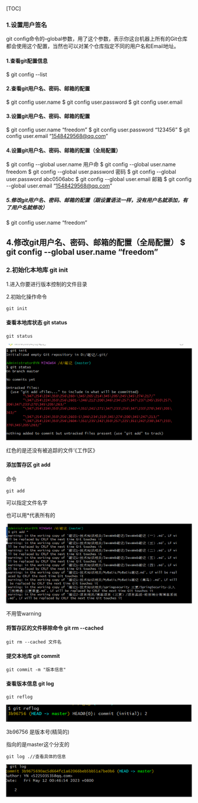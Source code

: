 [TOC]







### 1.设置用户签名

git config命令的–global参数，用了这个参数，表示你这台机器上所有的Git仓库都会使用这个配置，当然也可以对某个仓库指定不同的用户名和Email地址。
#### 1.查看git配置信息
$ git config --list

#### 2.查看git用户名、密码、邮箱的配置
$ git config user.name
$ git config user.password
$ git config user.email

#### 3.设置git用户名、密码、邮箱的配置
$ git config user.name “freedom”
$ git config user.password “123456”
$ git config user.email “1548429568@qq.com”

#### 4.设置git用户名、密码、邮箱的配置（全局配置）
$ git config --global user.name 用户命
$ git config --global user.name freedom
$ git config --global user.password 密码
$ git config --global user.password abc0506abc
$ git config --global user.email 邮箱
$ git config --global user.email “1548429568@qq.com”

##### 5.修改git用户名、密码、邮箱的配置（跟设置语法一样，没有用户名就添加，有了用户名就修改）
$ git config user.name “freedom”

4.修改git用户名、密码、邮箱的配置（全局配置）
$ git config --global user.name “freedom”
------------------------------------------------


### 2.初始化本地库  git init

1.进入你要进行版本控制的文件目录

2.初始化操作命令

```c
git init
```



#### 查看本地库状态  git status

```
git status
```

![image-20230512003137075](./images/image-20230512003137075.png)

红色的是还没有被追踪的文件‘《工作区》

#### 添加暂存区  git add 

命令

```
git add 
```

可以指定文件名字

也可以用*代表所有的

![image-20230512003648312](./images/image-20230512003648312.png)

不用管warning

#### 将暂存区的文件移除命令 git rm --cached

```
git rm --cached 文件名
```



#### 提交本地库 git commit

```
git commit -m "版本信息"
```



#### 查看版本信息 git log

```
git reflog 
```

![image-20230512005041507](./images/image-20230512005041507.png)

3b96756 是版本号(精简的)

指向的是master这个分支的

```
git log .//查看具体的信息
```

![image-20230512005257043](./images/image-20230512005257043.png)

